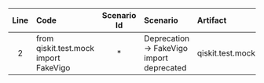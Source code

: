 | Line | Code | Scenario Id | Scenario | Artifact | Refactoring |
|:--:|:---|:-----------:|:--------|:--------|:-----------|
| 2 | from qiskit.test.mock import FakeVigo | * | Deprecation -> FakeVigo import deprecated | qiskit.test.mock | from qiskit.providers.fake_provider import FakeVigo |
